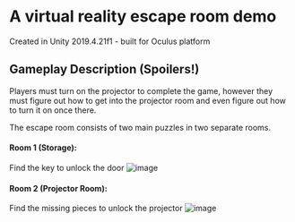 # A virtual reality escape room demo
Created in Unity  2019.4.21f1 - built for Oculus platform

## Gameplay Description (Spoilers!)
Players must turn on the projector to complete the game, however they must figure out how to get into the projector room and even figure out how to turn it on once there.

The escape room consists of two main puzzles in two separate rooms. 

#### Room 1 (Storage):
Find the key to unlock the door
![image](https://user-images.githubusercontent.com/31843656/123509638-98867180-d644-11eb-936a-660524020c7c.png)


#### Room 2 (Projector Room):
Find the missing pieces to unlock the projector
![image](https://user-images.githubusercontent.com/31843656/123509337-da161d00-d642-11eb-925a-a908b0057feb.png)
